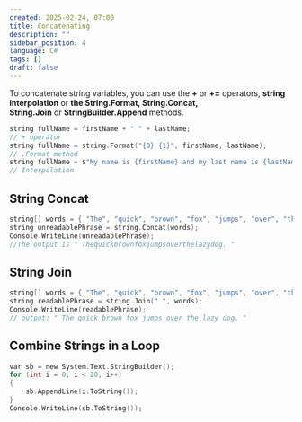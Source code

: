 ```yaml
---
created: 2025-02-24, 07:00
title: Concatenating
description: ""
sidebar_position: 4
language: C#
tags: []
draft: false
---
```

To concatenate string variables, you can use the **+** or **+=** operators, **string interpolation** or **the String.Format, String.Concat, String.Join** or **StringBuilder.Append** methods.


```c
string fullName = firstName + " " + lastName; 
// + operator
string fullName = string.Format("{0} {1}", firstName, lastName); 
// .Format method
string fullName = $"My name is {firstName} and my last name is {lastName}."; 
// Interpolation

```

## String Concat

```c
string[] words = { "The", "quick", "brown", "fox", "jumps", "over", "the", "lazy", "dog." };
string unreadablePhrase = string.Concat(words);
Console.WriteLine(unreadablePhrase); 
//The output is " Thequickbrownfoxjumpsoverthelazydog. "

```

## String Join

```c
string[] words = { "The", "quick", "brown", "fox", "jumps", "over", "the", "lazy", "dog." };
string readablePhrase = string.Join(" ", words);
Console.WriteLine(readablePhrase); 
// output: " The quick brown fox jumps over the lazy dog. "
```

## Combine Strings in a Loop

```c
var sb = new System.Text.StringBuilder();
for (int i = 0; i < 20; i++)
{
    sb.AppendLine(i.ToString());
}
Console.WriteLine(sb.ToString());
```